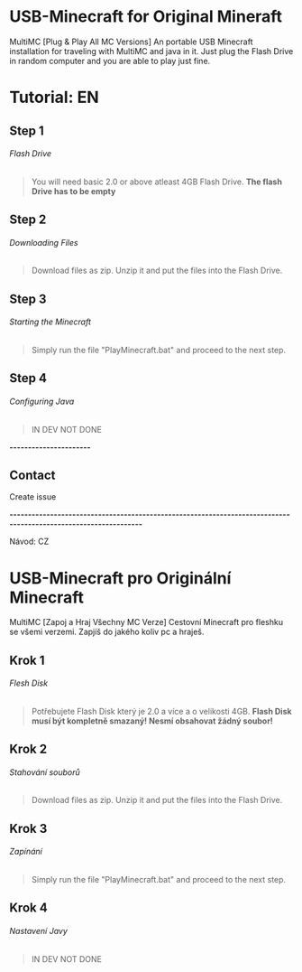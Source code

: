 # USB-Minecraft for Original Mineraft
MultiMC
[Plug & Play All MC Versions] An portable USB Minecraft installation for traveling with MultiMC and java in it. Just plug the Flash Drive in random computer and you are able to play just fine.


# Tutorial: EN

## Step 1
###### Flash Drive
> You will need basic 2.0 or above atleast 4GB Flash Drive. **The flash Drive has to be empty**

## Step 2
###### Downloading Files
> Download files as zip. Unzip it and put the files into the Flash Drive.

## Step 3
###### Starting the Minecraft
> Simply run the file "PlayMinecraft.bat" and proceed to the next step.

## Step 4
###### Configuring Java
> IN DEV NOT DONE



__----------------------__
## Contact
Create issue


__----------------------------------------------------------------------------------------------------------------__

Návod: CZ



# USB-Minecraft pro Originální Minecraft
MultiMC 
[Zapoj a Hraj Všechny MC Verze] Cestovní Minecraft pro fleshku se všemi verzemi. Zapjíš do jakého koliv pc a hraješ.

## Krok 1
###### Flesh Disk
> Potřebujete Flash Disk který je 2.0 a více a o velikosti 4GB. **Flash Disk musí být kompletně smazaný! Nesmí obsahovat žádný soubor!**

## Krok 2
###### Stahování souborů
> Download files as zip. Unzip it and put the files into the Flash Drive.

## Krok 3
###### Zapínání 
> Simply run the file "PlayMinecraft.bat" and proceed to the next step.

## Krok 4
###### Nastavení Javy 
> IN DEV NOT DONE




















